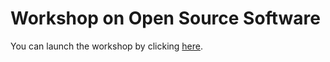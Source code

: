 # Workshop on Open Source Software

You can launch the workshop by clicking [here](https://ajstewartlang.github.io/24_open_source/knitted_workshop/24_open_source.html).

